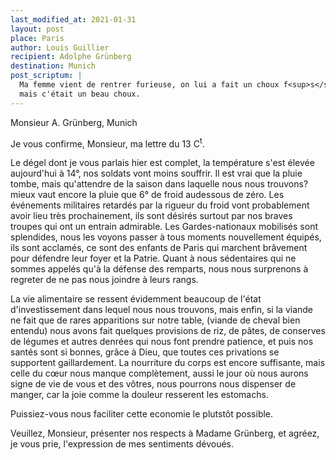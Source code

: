 ```yaml
---
last_modified_at: 2021-01-31
layout: post
place: Paris
author: Louis Guillier
recipient: Adolphe Grünberg
destination: Munich
post_scriptum: |
  Ma femme vient de rentrer furieuse, on lui a fait un choux f<sup>s</sup> 12,
  mais c'était un beau choux.
---
```


Monsieur A. Grünberg, Munich


Je vous confirme, Monsieur, ma lettre du 13 C<sup>t</sup>.

Le dégel dont je vous parlais hier est complet, la température s'est élevée
aujourd'hui à 14°, nos soldats vont moins souffrir.
Il est vrai que la pluie tombe, mais qu'attendre de la saison dans laquelle
nous nous trouvons? mieux vaut encore la pluie que 6° de froid audessous de
zéro.
Les événements militaires retardés par la rigueur du froid vont probablement
avoir lieu très prochainement, ils sont désirés surtout par nos braves troupes
qui ont un entrain admirable.
Les Gardes-nationaux mobilisés sont splendides, nous les voyons passer à tous
moments nouvellement équipés, ils sont acclamés, ce sont des enfants de Paris
qui marchent brâvement pour défendre leur foyer et la Patrie.
Quant à nous sédentaires qui ne sommes appelés qu'à la défense des remparts,
nous nous surprenons à regreter de ne pas nous joindre à leurs rangs.

La vie alimentaire se ressent évidemment beaucoup de l'état d'investissement
dans lequel nous nous trouvons, mais enfin, si la viande ne fait que de rares
apparitions sur notre table, (viande de cheval bien entendu) nous avons fait
quelques provisions de riz, de pâtes, de conserves de légumes et autres denrées
qui nous font prendre patience, et puis nos santés sont si bonnes, grâce
à Dieu, que toutes ces privations se supportent gaillardement.
La nourriture du corps est encore suffisante, mais celle du cœur nous manque
complètement, aussi le jour où nous aurons signe de vie de vous et des vôtres,
nous pourrons nous dispenser de manger, car la joie comme la douleur resserent
les estomachs.

Puissiez-vous nous faciliter cette economie le plutstôt possible.

Veuillez, Monsieur, présenter nos respects à Madame Grünberg, et agréez, je
vous prie, l'expression de mes sentiments dévoués.


